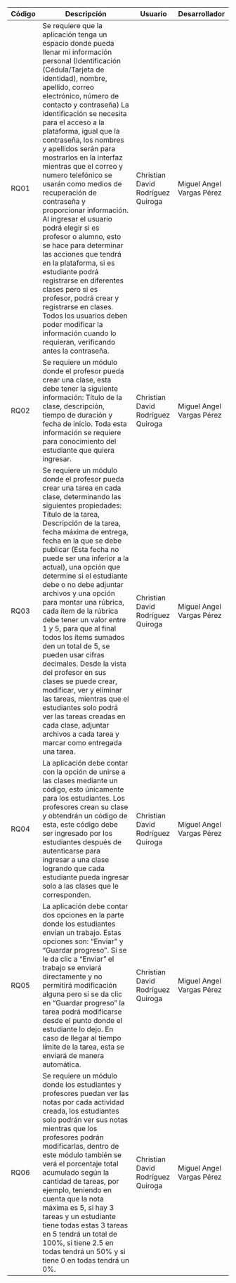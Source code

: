 | Código | Descripción | Usuario | Desarrollador |
|--------------------------|--------------------------------|--------------------------|--------------------------------|
| RQ01 | Se requiere que la aplicación tenga un espacio donde pueda llenar mi información personal (Identificación (Cédula/Tarjeta de identidad), nombre, apellido, correo electrónico, número de contacto y contraseña) La identificación se necesita para el acceso a la plataforma, igual que la contraseña, los nombres y apellidos serán para mostrarlos en la interfaz mientras que el correo y numero telefónico se usarán como medios de recuperación de contraseña y proporcionar información. Al ingresar el usuario podrá elegir si es profesor o alumno, esto se hace para determinar las acciones que tendrá en la plataforma, si es estudiante podrá registrarse en diferentes clases pero si es profesor, podrá crear y registrarse en clases. Todos los usuarios deben poder modificar la información cuando lo requieran, verificando antes la contraseña.| Christian David Rodríguez Quiroga | Miguel Angel Vargas Pérez |
| RQ02 | Se requiere un módulo donde el profesor pueda crear una clase, esta debe tener la siguiente información: Título de la clase, descripción, tiempo de duración y fecha de inicio. Toda esta información se requiere para conocimiento del estudiante que quiera ingresar. | Christian David Rodríguez Quiroga | Miguel Angel Vargas Pérez |
| RQ03 | Se requiere un módulo donde el profesor pueda crear una tarea en cada clase, determinando las siguientes propiedades: Título de la tarea, Descripción de la tarea, fecha máxima de entrega, fecha en la que se debe publicar (Esta fecha no puede ser una inferior a la actual), una opción que determine si el estudiante debe o no debe adjuntar archivos y una opción para montar una rúbrica, cada ítem de la rúbrica debe tener un valor entre 1 y 5, para que al final todos los ítems sumados den un total de 5, se pueden usar cifras decimales. Desde la vista del profesor en sus clases se puede crear, modificar, ver y eliminar las tareas, mientras que el estudiantes solo podrá ver las tareas creadas en cada clase, adjuntar archivos a cada tarea y marcar como entregada una tarea. | Christian David Rodríguez Quiroga | Miguel Angel Vargas Pérez |
| RQ04 | La aplicación debe contar con la opción de unirse a las clases mediante un código, esto únicamente para los estudiantes. Los profesores crean su clase y obtendrán un código de esta, este código debe ser ingresado por los estudiantes después de autenticarse para ingresar a una clase logrando que cada estudiante pueda ingresar solo a las clases que le corresponden. | Christian David Rodríguez Quiroga | Miguel Angel Vargas Pérez |
| RQ05 | La aplicación debe contar dos opciones en la parte donde los estudiantes envían un trabajo. Estas opciones son: “Enviar” y “Guardar progreso”. Si se le da clic a “Enviar” el trabajo se enviará directamente y no permitirá modificación alguna pero si se da clic en “Guardar progreso” la tarea podrá modificarse desde el punto donde el estudiante lo dejo. En caso de llegar al tiempo límite de la tarea, esta se enviará de manera automática. | Christian David Rodríguez Quiroga | Miguel Angel Vargas Pérez |
| RQ06 | Se requiere un módulo donde los estudiantes y profesores puedan ver las notas por cada actividad creada, los estudiantes solo podrán ver sus notas mientras que los profesores podrán modificarlas, dentro de este módulo también se verá el porcentaje total acumulado según la cantidad de tareas, por ejemplo, teniendo en cuenta que la nota máxima es 5, si hay 3 tareas y un estudiante tiene todas estas 3 tareas en 5 tendrá un total de 100%, si tiene 2.5 en todas tendrá un 50% y si tiene 0 en todas tendrá un 0%. | Christian David Rodríguez Quiroga | Miguel Angel Vargas Pérez |








